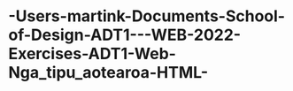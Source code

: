 # -Users-martink-Documents-School-of-Design-ADT1---WEB-2022-Exercises-ADT1-Web-Nga_tipu_aotearoa-HTML-